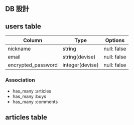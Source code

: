 ## DB 設計
## users table

| Column             | Type           | Options     |
|--------------------|----------------|-------------|
| nickname           | string         | null: false |
| email              | string(devise) | null: false |
| encrypted_password | integer(devise)| null: false |


### Association

- has_many :articles
- has_many :buys
- has_many :comments

## articles table

